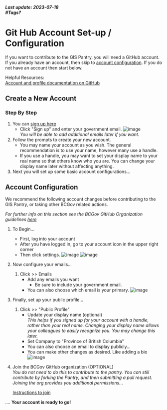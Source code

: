 ***Last update: 2023-07-18***   
***#Tags?***

# Git Hub Account Set-up / Configuration
If you want to contribute to the GIS Pantry, you will need a GitHub account. If you already have an account, then skip to [account configuration](#account-configuration). If you do not have an account then start below.

Helpful Resources:  
[Account and profile documentation on GitHub](https://docs.github.com/en/account-and-profile)

## Create a New Account <a name="account_create"></a>
### Step By Step
1. You can [sign up here](https://github.com/)
    - Click "Sign up" and enter your government email. 
        ![image](./_media/GitHub_account_InitialSignupPage.PNG)  
        *You will be able to add additional emails later if you want.*
1. Follow the prompts to create your new account.
    - You may name your account as you wish. The general recommendation is to use your name, however many use a handle. 
    - If you use a handle, you may want to set your display name to your real name so that others know who you are. You can change your display name later without affecting anything.
1. Next you will set up some basic account configurations...

## Account Configuration
We recommend the following account changes before contributing to the GIS Pantry, or taking other BCGov related actions.

*For further info on this section see the BCGov GitHub Organization guidelines [here](https://github.com/bcgov/BC-Policy-Framework-For-GitHub/blob/master/BC-Gov-Org-HowTo/Joining-the-BCGov-on-GitHub.md)*

1. To Begin...  
    * First, log into your account
    * After you have logged in, go to your account icon in the upper right corner
    * Then click settings. ![image](./_media/GitHub_account_OpenAccountMenu.PNG) ![image](./_media/GitHub_account_GoToAccountSettings.PNG)

1. Now configure your emails...  
    1. Click >> Emails
        - Add any emails you want
            - Be sure to include your government email.    
        - You can also choose which email is your primary.
        ![image](./_media/GitHub_account_EmailSettingsClarified.PNG)
1. Finally, set up your public profile...  
    1. Click >> "Public Profile"
        - Update your display name (optional)  
        *This helps if you signed up for your account with a handle, rather than your real name. Changing your display name allows your colleagues to easily recognize you. You may change this later.*
        - Set Company to "Province of British Columbia"
        - You can also choose an email to display publicly...
        - You can make other changes as desired. Like adding a bio ![image](./_media/GitHub_account_BasicProfileInfoPNG.PNG)

1. Join the BCGov GitHub organization (OPTIONAL)  
*You do not need to do this to contribute to the pantry. You can still contribute by forking the Pantry, and then submitting a pull request. Joining the org provides you additional permissions...*  

    [Instructions to join](https://github.com/bcgov/BC-Policy-Framework-For-GitHub/blob/master/BC-Gov-Org-HowTo/Joining-the-BCGov-on-GitHub.md)  

.... **Your account is ready to go!**
